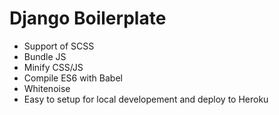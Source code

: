 # Django Boilerplate

- Support of SCSS
- Bundle JS
- Minify CSS/JS
- Compile ES6 with Babel
- Whitenoise
- Easy to setup for local developement and deploy to Heroku
